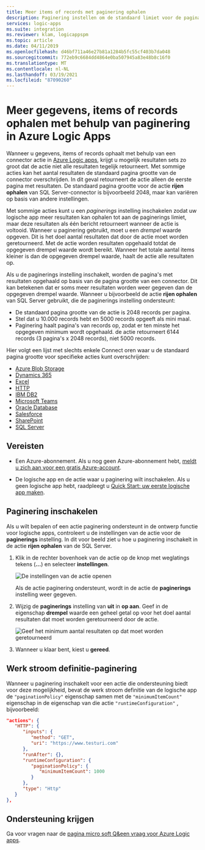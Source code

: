 ```yaml
---
title: Meer items of records met paginering ophalen
description: Paginering instellen om de standaard limiet voor de pagina grootte te overschrijden voor connector acties in Azure Logic Apps
services: logic-apps
ms.suite: integration
ms.reviewer: klam, logicappspm
ms.topic: article
ms.date: 04/11/2019
ms.openlocfilehash: d46bf711a46e27b81a1284b5fc55cf403b7da048
ms.sourcegitcommit: 772eb9c6684dd4864e0ba507945a83e48b8c16f0
ms.translationtype: MT
ms.contentlocale: nl-NL
ms.lasthandoff: 03/19/2021
ms.locfileid: "87090260"
---
```

# <a name="get-more-data-items-or-records-by-using-pagination-in-azure-logic-apps"></a>Meer gegevens, items of records ophalen met behulp van paginering in Azure Logic Apps

Wanneer u gegevens, items of records ophaalt met behulp van een connector actie in [Azure Logic apps](../logic-apps/logic-apps-overview.md), krijgt u mogelijk resultaten sets zo groot dat de actie niet alle resultaten tegelijk retourneert. Met sommige acties kan het aantal resultaten de standaard pagina grootte van de connector overschrijden. In dit geval retourneert de actie alleen de eerste pagina met resultaten. De standaard pagina grootte voor de actie **rijen ophalen** van SQL Server-connector is bijvoorbeeld 2048, maar kan variëren op basis van andere instellingen.

Met sommige acties kunt u een *paginerings* instelling inschakelen zodat uw logische app meer resultaten kan ophalen tot aan de paginerings limiet, maar deze resultaten als één bericht retourneert wanneer de actie is voltooid. Wanneer u paginering gebruikt, moet u een *drempel* waarde opgeven. Dit is het doel aantal resultaten dat door de actie moet worden geretourneerd. Met de actie worden resultaten opgehaald totdat de opgegeven drempel waarde wordt bereikt. Wanneer het totale aantal items kleiner is dan de opgegeven drempel waarde, haalt de actie alle resultaten op.

Als u de paginerings instelling inschakelt, worden de pagina's met resultaten opgehaald op basis van de pagina grootte van een connector. Dit kan betekenen dat er soms meer resultaten worden weer gegeven dan de opgegeven drempel waarde. Wanneer u bijvoorbeeld de actie **rijen ophalen** van SQL Server gebruikt, die de paginerings instelling ondersteunt:

* De standaard pagina grootte van de actie is 2048 records per pagina.
* Stel dat u 10.000 records hebt en 5000 records opgeeft als mini maal.
* Paginering haalt pagina's van records op, zodat er ten minste het opgegeven minimum wordt opgehaald. de actie retourneert 6144 records (3 pagina's x 2048 records), niet 5000 records.

Hier volgt een lijst met slechts enkele Connect oren waar u de standaard pagina grootte voor specifieke acties kunt overschrijden:

* [Azure Blob Storage](/connectors/azureblob/)
* [Dynamics 365](/connectors/dynamicscrmonline/)
* [Excel](/connectors/excel/)
* [HTTP](../connectors/connectors-native-http.md)
* [IBM DB2](/connectors/db2/)
* [Microsoft Teams](/connectors/teams/)
* [Oracle Database](/connectors/oracle/)
* [Salesforce](/connectors/salesforce/)
* [SharePoint](/connectors/sharepointonline/)
* [SQL Server](/connectors/sql/)

## <a name="prerequisites"></a>Vereisten

* Een Azure-abonnement. Als u nog geen Azure-abonnement hebt, [meldt u zich aan voor een gratis Azure-account](https://azure.microsoft.com/free/).

* De logische app en de actie waar u paginering wilt inschakelen. Als u geen logische app hebt, raadpleegt u [Quick Start: uw eerste logische app maken](../logic-apps/quickstart-create-first-logic-app-workflow.md).

## <a name="turn-on-pagination"></a>Paginering inschakelen

Als u wilt bepalen of een actie paginering ondersteunt in de ontwerp functie voor logische apps, controleert u de instellingen van de actie voor de **paginerings** instelling. In dit voor beeld ziet u hoe u paginering inschakelt in de actie **rijen ophalen** van de SQL Server.

1. Klik in de rechter bovenhoek van de actie op de knop met weglatings tekens (**...**) en selecteer **instellingen**.

   ![De instellingen van de actie openen](./media/logic-apps-exceed-default-page-size-with-pagination/sql-action-settings.png)

   Als de actie paginering ondersteunt, wordt in de actie de **paginerings** instelling weer gegeven.

1. Wijzig de **paginerings** instelling van **uit** in **op aan**. Geef in de eigenschap **drempel** waarde een geheel getal op voor het doel aantal resultaten dat moet worden geretourneerd door de actie.

   ![Geef het minimum aantal resultaten op dat moet worden geretourneerd](./media/logic-apps-exceed-default-page-size-with-pagination/sql-action-settings-pagination.png)

1. Wanneer u klaar bent, kiest u **gereed**.

## <a name="workflow-definition---pagination"></a>Werk stroom definitie-paginering

Wanneer u paginering inschakelt voor een actie die ondersteuning biedt voor deze mogelijkheid, bevat de werk stroom definitie van de logische app de `"paginationPolicy"` eigenschap samen met de `"minimumItemCount"` eigenschap in de eigenschap van die actie `"runtimeConfiguration"` , bijvoorbeeld:

```json
"actions": {
   "HTTP": {
      "inputs": {
         "method": "GET",
         "uri": "https://www.testuri.com"
      },
      "runAfter": {},
      "runtimeConfiguration": {
         "paginationPolicy": {
            "minimumItemCount": 1000
         }
      },
      "type": "Http"
   }
},
```

## <a name="get-support"></a>Ondersteuning krijgen

Ga voor vragen naar de [pagina micro soft Q&een vraag voor Azure Logic apps](/answers/topics/azure-logic-apps.html).
